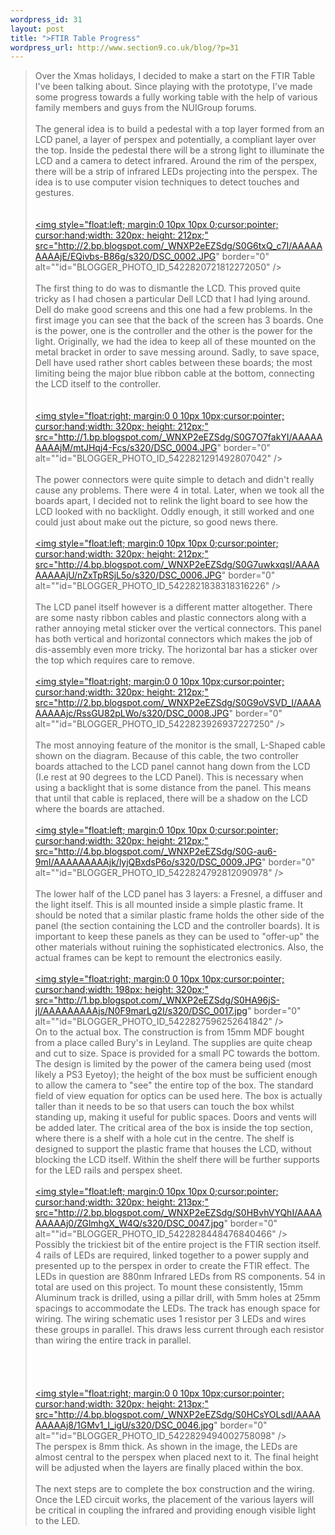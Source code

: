 ```yaml
--- 
wordpress_id: 31
layout: post
title: ">FTIR Table Progress"
wordpress_url: http://www.section9.co.uk/blog/?p=31
---
```

>Over the Xmas holidays, I decided to make a start on the FTIR Table I've been talking about. Since playing with the prototype, I've made some progress towards a fully working table with the help of various family members and guys from the NUIGroup forums.<br /><br />The general idea is to build a pedestal with a top layer formed from an LCD panel, a layer of perspex and potentially, a compliant layer over the top. Inside the pedestal there will be a strong light to illuminate the LCD and a camera to detect infrared. Around the rim of the perspex, there will be a strip of infrared LEDs projecting into the perspex. The idea is to use computer vision techniques to detect touches and gestures.<br /><br /><br /><a onblur="try {parent.deselectBloggerImageGracefully();} catch(e) {}" href="http://2.bp.blogspot.com/_WNXP2eEZSdg/S0G6txQ_c7I/AAAAAAAAAjE/EQivbs-B86g/s1600-h/DSC_0002.JPG"><img style="float:left; margin:0 10px 10px 0;cursor:pointer; cursor:hand;width: 320px; height: 212px;" src="http://2.bp.blogspot.com/_WNXP2eEZSdg/S0G6txQ_c7I/AAAAAAAAAjE/EQivbs-B86g/s320/DSC_0002.JPG" border="0" alt=""id="BLOGGER_PHOTO_ID_5422820721812272050" /></a><br /><br />The first thing to do was to dismantle the LCD. This proved quite tricky as I had chosen a particular Dell LCD that I had lying around. Dell do make good screens and this one had a few problems. In the first image you can see that the back of the screen has 3 boards. One is the power, one is the controller and the other is the power for the light. Originally, we had the idea to keep all of these mounted on the metal bracket in order to save messing around. Sadly, to save space, Dell have used rather short cables between these boards; the most limiting being the major blue ribbon cable at the bottom, connecting the LCD itself to the controller.<br /><br /><br /><a onblur="try {parent.deselectBloggerImageGracefully();} catch(e) {}" href="http://1.bp.blogspot.com/_WNXP2eEZSdg/S0G7O7fakYI/AAAAAAAAAjM/mtJHqj4-Fcs/s1600-h/DSC_0004.JPG"><img style="float:right; margin:0 0 10px 10px;cursor:pointer; cursor:hand;width: 320px; height: 212px;" src="http://1.bp.blogspot.com/_WNXP2eEZSdg/S0G7O7fakYI/AAAAAAAAAjM/mtJHqj4-Fcs/s320/DSC_0004.JPG" border="0" alt=""id="BLOGGER_PHOTO_ID_5422821291492807042" /></a><br /><br />The power connectors were quite simple to detach and didn't really cause any problems. There were 4 in total. Later, when we took all the boards apart, I decided not to relink the light board to see how the LCD looked with no backlight. Oddly enough, it still worked and one could just about make out the picture, so good news there.<br /><br /><a onblur="try {parent.deselectBloggerImageGracefully();} catch(e) {}" href="http://4.bp.blogspot.com/_WNXP2eEZSdg/S0G7uwkxqsI/AAAAAAAAAjU/nZxTpRSjL5o/s1600-h/DSC_0006.JPG"><img style="float:left; margin:0 10px 10px 0;cursor:pointer; cursor:hand;width: 320px; height: 212px;" src="http://4.bp.blogspot.com/_WNXP2eEZSdg/S0G7uwkxqsI/AAAAAAAAAjU/nZxTpRSjL5o/s320/DSC_0006.JPG" border="0" alt=""id="BLOGGER_PHOTO_ID_5422821838318316226" /></a><br /><br />The LCD panel itself however is a different matter altogether. There are some nasty ribbon cables and plastic connectors along with a rather annoying metal sticker over the vertical connectors. This panel has both vertical and horizontal connectors which makes the job of dis-assembly even more tricky. The horizontal bar has a sticker over the top which requires care to remove.<br /><br /><a onblur="try {parent.deselectBloggerImageGracefully();} catch(e) {}" href="http://2.bp.blogspot.com/_WNXP2eEZSdg/S0G9oVSVD_I/AAAAAAAAAjc/RssGU82pLWo/s1600-h/DSC_0008.JPG"><img style="float:right; margin:0 0 10px 10px;cursor:pointer; cursor:hand;width: 320px; height: 212px;" src="http://2.bp.blogspot.com/_WNXP2eEZSdg/S0G9oVSVD_I/AAAAAAAAAjc/RssGU82pLWo/s320/DSC_0008.JPG" border="0" alt=""id="BLOGGER_PHOTO_ID_5422823926937227250" /></a><br /><br />The most annoying feature of the monitor is the small, L-Shaped cable shown on the diagram. Because of this cable, the two controller boards attached to the LCD panel cannot hang down from the LCD (I.e rest at 90 degrees to the LCD Panel). This is necessary when using a backlight that is some distance from the panel. This means that until that cable is replaced, there will be a shadow on the LCD where the boards are attached.<br /><br /><a onblur="try {parent.deselectBloggerImageGracefully();} catch(e) {}" href="http://4.bp.blogspot.com/_WNXP2eEZSdg/S0G-au6-9mI/AAAAAAAAAjk/lyjQBxdsP6o/s1600-h/DSC_0009.JPG"><img style="float:left; margin:0 10px 10px 0;cursor:pointer; cursor:hand;width: 320px; height: 212px;" src="http://4.bp.blogspot.com/_WNXP2eEZSdg/S0G-au6-9mI/AAAAAAAAAjk/lyjQBxdsP6o/s320/DSC_0009.JPG" border="0" alt=""id="BLOGGER_PHOTO_ID_5422824792812090978" /></a><br /><br />The lower half of the LCD panel has 3 layers: a Fresnel, a diffuser and the light itself. This is all mounted inside a simple plastic frame. It should be noted that a similar plastic frame holds the other side of the panel (the section containing the LCD and the controller boards). It is important to keep these panels as they can be used to "offer-up" the other materials without ruining the sophisticated electronics. Also, the actual frames can be kept to remount the electronics easily.<br /><br /><a onblur="try {parent.deselectBloggerImageGracefully();} catch(e) {}" href="http://1.bp.blogspot.com/_WNXP2eEZSdg/S0HA96jS-jI/AAAAAAAAAjs/N0F9marLg2I/s1600-h/DSC_0017.jpg"><img style="float:right; margin:0 0 10px 10px;cursor:pointer; cursor:hand;width: 198px; height: 320px;" src="http://1.bp.blogspot.com/_WNXP2eEZSdg/S0HA96jS-jI/AAAAAAAAAjs/N0F9marLg2I/s320/DSC_0017.jpg" border="0" alt=""id="BLOGGER_PHOTO_ID_5422827596252641842" /></a><br />On to the actual box. The construction is from 15mm MDF bought from a place called Bury's in Leyland. The supplies are quite cheap and cut to size. Space is provided for a small PC towards the bottom. The design is limited by the power of the camera being used (most likely a PS3 Eyetoy); the height of the box must be sufficient enough to allow the camera to "see" the entire top of the box. The standard field of view equation for optics can be used here. The box is actually taller than it needs to be so that users can touch the box whilst standing up, making it useful for public spaces. Doors and vents will be added later. The critical area of the box is inside the top section, where there is a shelf with a hole cut in the centre. The shelf is designed to support the plastic frame that houses the LCD, without blocking the LCD itself. Within the shelf there will be further supports for the LED rails and perspex sheet.<br /><br /><a onblur="try {parent.deselectBloggerImageGracefully();} catch(e) {}" href="http://2.bp.blogspot.com/_WNXP2eEZSdg/S0HBvhVYQhI/AAAAAAAAAj0/ZGlmhgX_W4Q/s1600-h/DSC_0047.jpg"><img style="float:left; margin:0 10px 10px 0;cursor:pointer; cursor:hand;width: 320px; height: 213px;" src="http://2.bp.blogspot.com/_WNXP2eEZSdg/S0HBvhVYQhI/AAAAAAAAAj0/ZGlmhgX_W4Q/s320/DSC_0047.jpg" border="0" alt=""id="BLOGGER_PHOTO_ID_5422828448476840466" /></a> <br />Possibly the trickiest bit of the entire project is the FTIR section itself. 4 rails of LEDs are required, linked together to a power supply and presented up to the perspex in order to create the FTIR effect. The LEDs in question are 880nm Infrared LEDs from RS components. 54 in total are used on this project. To mount these consistently, 15mm Aluminum track is drilled, using a pillar drill, with 5mm holes at 25mm spacings to accommodate the LEDs. The track has enough space for wiring. The wiring schematic uses 1 resistor per 3 LEDs and wires these groups in parallel. This draws less current through each resistor than wiring the entire track in parallel.<br /><br /><br /><br /><br /><a onblur="try {parent.deselectBloggerImageGracefully();} catch(e) {}" href="http://4.bp.blogspot.com/_WNXP2eEZSdg/S0HCsYOLsdI/AAAAAAAAAj8/1GMv1_I_igU/s1600-h/DSC_0046.jpg"><img style="float:right; margin:0 0 10px 10px;cursor:pointer; cursor:hand;width: 320px; height: 213px;" src="http://4.bp.blogspot.com/_WNXP2eEZSdg/S0HCsYOLsdI/AAAAAAAAAj8/1GMv1_I_igU/s320/DSC_0046.jpg" border="0" alt=""id="BLOGGER_PHOTO_ID_5422829494002758098" /></a><br />The perspex is 8mm thick. As shown in the image, the LEDs are almost central to the perspex when placed next to it. The final height will be adjusted when the layers are finally placed within the box. <br /><br />The next steps are to complete the box construction and the wiring. Once the LED circuit works, the placement of the various layers will be critical in coupling the infrared and providing enough visible light to the LED.

